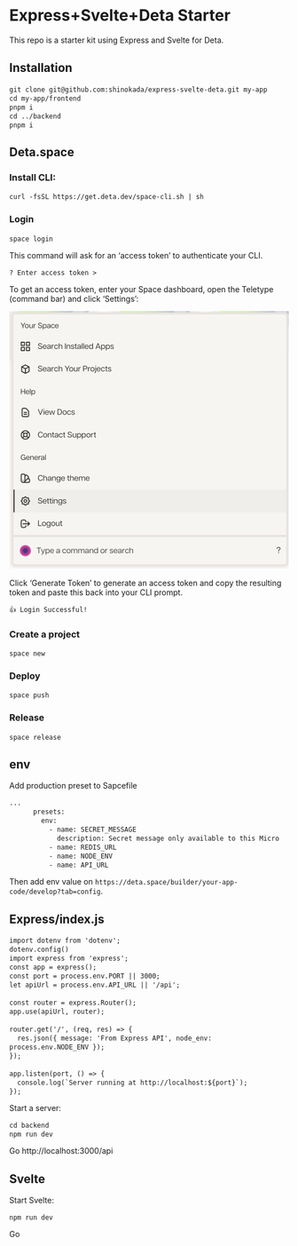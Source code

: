 # Express+Svelte+Deta Starter

This repo is a starter kit using Express and Svelte for Deta.

## Installation

```
git clone git@github.com:shinokada/express-svelte-deta.git my-app
cd my-app/frontend
pnpm i
cd ../backend
pnpm i
```

## Deta.space

### Install CLI:

```
curl -fsSL https://get.deta.dev/space-cli.sh | sh
```

### Login

```
space login
```

This command will ask for an ‘access token’ to authenticate your CLI.

```
? Enter access token >
```

To get an access token, enter your Space dashboard, open the Teletype (command bar) and click ‘Settings’:

![cli1](./images/cli1.png)

Click ‘Generate Token’ to generate an access token and copy the resulting token and paste this back into your CLI prompt.

```
👍 Login Successful!
```

### Create a project

```
space new
```

### Deploy

```
space push
```

### Release

```
space release
```





## env

Add production preset to Sapcefile

```
...
      presets:
        env:
          - name: SECRET_MESSAGE
            description: Secret message only available to this Micro
          - name: REDIS_URL
          - name: NODE_ENV
          - name: API_URL
```

Then add env value on `https://deta.space/builder/your-app-code/develop?tab=config`.

## Express/index.js

```
import dotenv from 'dotenv';
dotenv.config()
import express from 'express';
const app = express();
const port = process.env.PORT || 3000;
let apiUrl = process.env.API_URL || '/api';

const router = express.Router();
app.use(apiUrl, router);

router.get('/', (req, res) => {
  res.json({ message: 'From Express API', node_env: process.env.NODE_ENV });
});

app.listen(port, () => {
  console.log(`Server running at http://localhost:${port}`);
});
```

Start a server:

```
cd backend
npm run dev
```

Go http://localhost:3000/api

## Svelte

Start Svelte:

```
npm run dev
```

Go 



